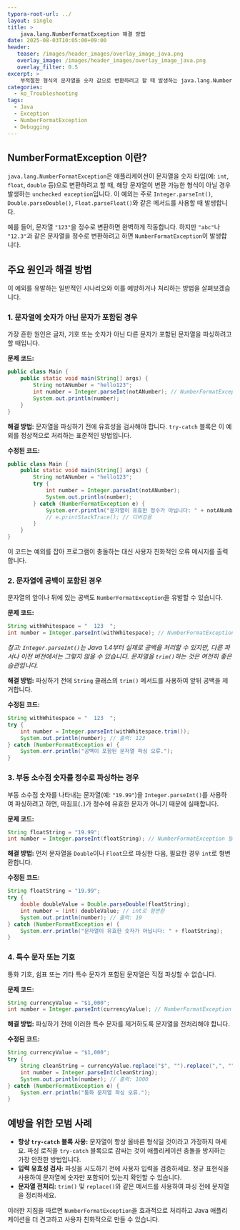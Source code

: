 ```yaml
---
typora-root-url: ../
layout: single
title: >
    java.lang.NumberFormatException 해결 방법
date: 2025-08-03T10:05:00+09:00
header:
   teaser: /images/header_images/overlay_image_java.png
   overlay_image: /images/header_images/overlay_image_java.png
   overlay_filter: 0.5
excerpt: >
    부적절한 형식의 문자열을 숫자 값으로 변환하려고 할 때 발생하는 java.lang.NumberFormatException을 해결하는 방법을 알아보세요.
categories:
  - ko_Troubleshooting
tags:
  - Java
  - Exception
  - NumberFormatException
  - Debugging
---
```


## NumberFormatException 이란?

`java.lang.NumberFormatException`은 애플리케이션이 문자열을 숫자 타입(예: `int`, `float`, `double` 등)으로 변환하려고 할 때, 해당 문자열이 변환 가능한 형식이 아닐 경우 발생하는 `unchecked exception`입니다. 이 예외는 주로 `Integer.parseInt()`, `Double.parseDouble()`, `Float.parseFloat()`와 같은 메서드를 사용할 때 발생합니다.

예를 들어, 문자열 `"123"`을 정수로 변환하면 완벽하게 작동합니다. 하지만 `"abc"`나 `"12.3"`과 같은 문자열을 정수로 변환하려고 하면 `NumberFormatException`이 발생합니다.

## 주요 원인과 해결 방법

이 예외를 유발하는 일반적인 시나리오와 이를 예방하거나 처리하는 방법을 살펴보겠습니다.

### 1. 문자열에 숫자가 아닌 문자가 포함된 경우

가장 흔한 원인은 글자, 기호 또는 숫자가 아닌 다른 문자가 포함된 문자열을 파싱하려고 할 때입니다.

**문제 코드:**
```java
public class Main {
    public static void main(String[] args) {
        String notANumber = "hello123";
        int number = Integer.parseInt(notANumber); // NumberFormatException 발생
        System.out.println(number);
    }
}
```

**해결 방법:**
문자열을 파싱하기 전에 유효성을 검사해야 합니다. `try-catch` 블록은 이 예외를 정상적으로 처리하는 표준적인 방법입니다.

**수정된 코드:**
```java
public class Main {
    public static void main(String[] args) {
        String notANumber = "hello123";
        try {
            int number = Integer.parseInt(notANumber);
            System.out.println(number);
        } catch (NumberFormatException e) {
            System.err.println("문자열이 유효한 정수가 아닙니다: " + notANumber);
            // e.printStackTrace(); // 디버깅용
        }
    }
}
```
이 코드는 예외를 잡아 프로그램이 충돌하는 대신 사용자 친화적인 오류 메시지를 출력합니다.

### 2. 문자열에 공백이 포함된 경우

문자열의 앞이나 뒤에 있는 공백도 `NumberFormatException`을 유발할 수 있습니다.

**문제 코드:**
```java
String withWhitespace = "  123  ";
int number = Integer.parseInt(withWhitespace); // NumberFormatException 발생
```
*참고: `Integer.parseInt()`는 Java 1.4부터 실제로 공백을 처리할 수 있지만, 다른 파서나 이전 버전에서는 그렇지 않을 수 있습니다. 문자열을 `trim()`하는 것은 여전히 좋은 습관입니다.*

**해결 방법:**
파싱하기 전에 `String` 클래스의 `trim()` 메서드를 사용하여 앞뒤 공백을 제거합니다.

**수정된 코드:**
```java
String withWhitespace = "  123  ";
try {
    int number = Integer.parseInt(withWhitespace.trim());
    System.out.println(number); // 출력: 123
} catch (NumberFormatException e) {
    System.err.println("공백이 포함된 문자열 파싱 오류.");
}
```

### 3. 부동 소수점 숫자를 정수로 파싱하는 경우

부동 소수점 숫자를 나타내는 문자열(예: `"19.99"`)을 `Integer.parseInt()`를 사용하여 파싱하려고 하면, 마침표(`.`)가 정수에 유효한 문자가 아니기 때문에 실패합니다.

**문제 코드:**
```java
String floatString = "19.99";
int number = Integer.parseInt(floatString); // NumberFormatException 발생
```

**해결 방법:**
먼저 문자열을 `Double`이나 `Float`으로 파싱한 다음, 필요한 경우 `int`로 형변환합니다.

**수정된 코드:**
```java
String floatString = "19.99";
try {
    double doubleValue = Double.parseDouble(floatString);
    int number = (int) doubleValue; // int로 형변환
    System.out.println(number); // 출력: 19
} catch (NumberFormatException e) {
    System.err.println("문자열이 유효한 숫자가 아닙니다: " + floatString);
}
```

### 4. 특수 문자 또는 기호

통화 기호, 쉼표 또는 기타 특수 문자가 포함된 문자열은 직접 파싱할 수 없습니다.

**문제 코드:**
```java
String currencyValue = "$1,000";
int number = Integer.parseInt(currencyValue); // NumberFormatException 발생
```

**해결 방법:**
파싱하기 전에 이러한 특수 문자를 제거하도록 문자열을 전처리해야 합니다.

**수정된 코드:**
```java
String currencyValue = "$1,000";
try {
    String cleanString = currencyValue.replace("$", "").replace(",", "");
    int number = Integer.parseInt(cleanString);
    System.out.println(number); // 출력: 1000
} catch (NumberFormatException e) {
    System.err.println("통화 문자열 파싱 오류.");
}
```

## 예방을 위한 모범 사례

- **항상 `try-catch` 블록 사용:** 문자열이 항상 올바른 형식일 것이라고 가정하지 마세요. 파싱 로직을 `try-catch` 블록으로 감싸는 것이 애플리케이션 충돌을 방지하는 가장 안전한 방법입니다.
- **입력 유효성 검사:** 파싱을 시도하기 전에 사용자 입력을 검증하세요. 정규 표현식을 사용하여 문자열에 숫자만 포함되어 있는지 확인할 수 있습니다.
- **문자열 전처리:** `trim()` 및 `replace()`와 같은 메서드를 사용하여 파싱 전에 문자열을 정리하세요.

이러한 지침을 따르면 `NumberFormatException`을 효과적으로 처리하고 Java 애플리케이션을 더 견고하고 사용자 친화적으로 만들 수 있습니다.
